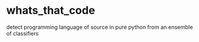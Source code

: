 # whats_that_code
detect programming language of source in pure python from an ensemble of classifiers
